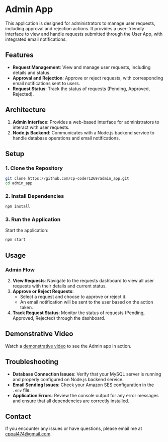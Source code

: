 # Admin App

This application is designed for administrators to manage user requests, including approval and rejection actions. It provides a user-friendly interface to view and handle requests submitted through the User App, with integrated email notifications.

## Features

- **Request Management**: View and manage user requests, including details and status.
- **Approval and Rejection**: Approve or reject requests, with corresponding email notifications sent to users.
- **Request Status**: Track the status of requests (Pending, Approved, Rejected).

## Architecture

1. **Admin Interface**: Provides a web-based interface for administrators to interact with user requests.
2. **Node.js Backend**: Communicates with a Node.js backend service to handle database operations and email notifications.

## Setup

### 1. Clone the Repository

```sh
git clone https://github.com/cp-coder1269/admin_app.git
cd admin_app
```

### 2. Install Dependencies

```sh
npm install
```

### 3. Run the Application

Start the application:

```sh
npm start
```

## Usage

### Admin Flow

2. **View Requests**: Navigate to the requests dashboard to view all user requests with their details and current status.
3. **Approve or Reject Requests**:
   - Select a request and choose to approve or reject it.
   - An email notification will be sent to the user based on the action taken.
4. **Track Request Status**: Monitor the status of requests (Pending, Approved, Rejected) through the dashboard.

## Demonstrative Video

Watch a [demonstrative video](https://drive.google.com/file/d/1Gw1lmTPa-ulLNhDXvaelCUJnOo5vojem/view?usp=share_link) to see the Admin app in action.

## Troubleshooting

- **Database Connection Issues**: Verify that your MySQL server is running and properly configured on Node.js backend service.
- **Email Sending Issues**: Check your Amazon SES configuration in the `.env` file.
- **Application Errors**: Review the console output for any error messages and ensure that all dependencies are correctly installed.

## Contact

If you encounter any issues or have questions, please email me at cppal474@gmail.com.
